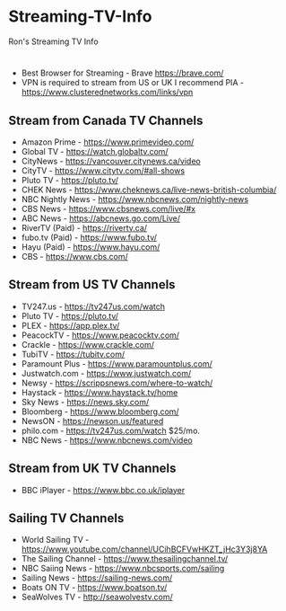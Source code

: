 # Streaming-TV-Info
Ron's Streaming TV Info
#
- Best Browser for Streaming - Brave https://brave.com/
- VPN is required to stream from US or UK I recommend PIA - https://www.clusterednetworks.com/links/vpn
## Stream from Canada TV Channels
- Amazon Prime - https://www.primevideo.com/
- Global TV - https://watch.globaltv.com/
- CityNews - https://vancouver.citynews.ca/video
- CityTV - https://www.citytv.com/#all-shows
- Pluto TV - https://pluto.tv/
- CHEK News - https://www.cheknews.ca/live-news-british-columbia/
- NBC Nightly News - https://www.nbcnews.com/nightly-news
- CBS News - https://www.cbsnews.com/live/#x
- ABC News - https://abcnews.go.com/Live/
- RiverTV (Paid) - https://rivertv.ca/
- fubo.tv (Paid) - https://www.fubo.tv/
- Hayu (Paid) - https://www.hayu.com/
- CBS - https://www.cbs.com/

## Stream from US TV Channels
- TV247.us - https://tv247us.com/watch
- Pluto TV - https://pluto.tv/
- PLEX - https://app.plex.tv/
- PeacockTV - https://www.peacocktv.com/
- Crackle - https://www.crackle.com/
- TubiTV - https://tubitv.com/
- Paramount Plus - https://www.paramountplus.com/
- Justwatch.com - https://www.justwatch.com/
- Newsy - https://scrippsnews.com/where-to-watch/
- Haystack - https://www.haystack.tv/home
- Sky News - https://news.sky.com/
- Bloomberg - https://www.bloomberg.com/
- NewsON - https://newson.us/featured
- philo.com - https://tv247us.com/watch  $25/mo.
- NBC News - https://www.nbcnews.com/video

## Stream from UK TV Channels
- BBC iPlayer - https://www.bbc.co.uk/iplayer

## Sailing TV Channels
- World Sailing TV - https://www.youtube.com/channel/UCihBCFVwHKZT_jHc3Y3j8YA
- The Sailing Channel - https://www.thesailingchannel.tv/
- NBC Saiing News - https://www.nbcsports.com/sailing
- Sailing News - https://sailing-news.com/
- Boats ON TV - https://www.boatson.tv/
- SeaWolves TV - http://seawolvestv.com/

